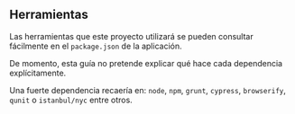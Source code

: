 ## Herramientas

Las herramientas que este proyecto utilizará se pueden consultar fácilmente en el `package.json` de la aplicación.

De momento, esta guía no pretende explicar qué hace cada dependencia explícitamente.

Una fuerte dependencia recaería en: `node`, `npm`, `grunt`, `cypress`, `browserify`, `qunit` o `istanbul/nyc` entre otros.





